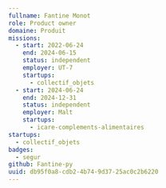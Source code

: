 ```yaml
---
fullname: Fantine Monot
role: Product owner
domaine: Produit
missions:
  - start: 2022-06-24
    end: 2024-06-15
    status: independent
    employer: UT-7
    startups:
      - collectif_objets
  - start: 2024-06-24
    end: 2024-12-31
    status: independent
    employer: Malt
    startups:
      - icare-complements-alimentaires
startups:
  - collectif_objets
badges:
  - segur
github: Fantine-py
uuid: db95f0a8-cdb2-4b74-9d37-25ac0c2b6220
---
```

